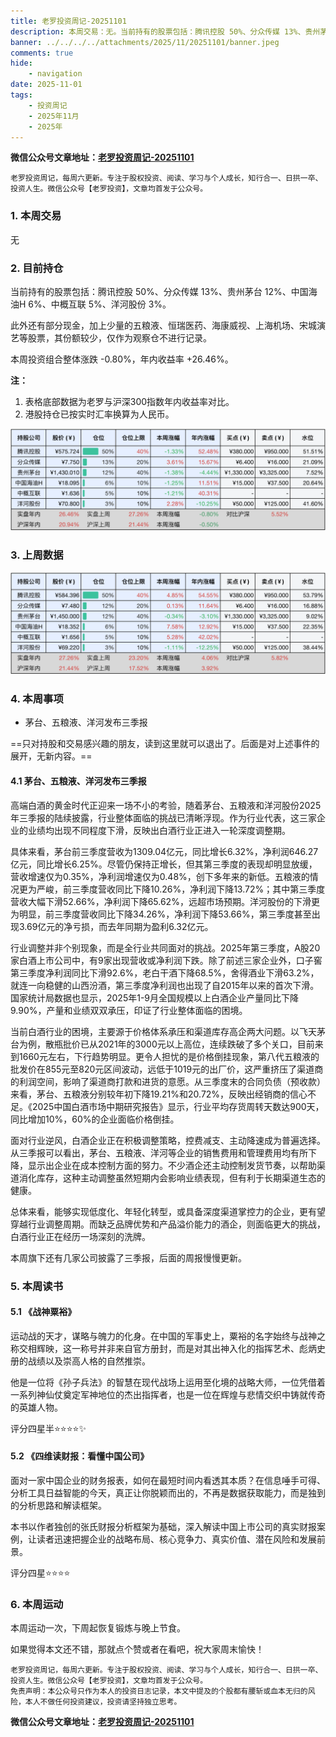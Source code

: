 ```yaml
---
title: 老罗投资周记-20251101
description: 本周交易：无。当前持有的股票包括：腾讯控股 50%、分众传媒 13%、贵州茅台 12%、中国海油H 6%、中概互联 5%、洋河股份 3%。此外还有部分现金，加上少量的五粮液、恒瑞医药、海康威视、上海机场、宋城演艺等股票，其份额较少，仅作为观察仓不进行记录。本周投资组合整体涨跌 -0.80%，年内收益率 +26.46%。
banner: ../../../../attachments/2025/11/20251101/banner.jpeg
comments: true
hide:
    - navigation
date: 2025-11-01
tags:
    - 投资周记
    - 2025年11月
    - 2025年
---
```


__微信公众号文章地址：[老罗投资周记-20251101](https://mp.weixin.qq.com/s/RF0xW2VXsVQu6hbd6W4xJg)__

```
老罗投资周记，每周六更新。专注于股权投资、阅读、学习与个人成长，知行合一、日拱一卒、投资人生。微信公众号【老罗投资】，文章均首发于公众号。
```

### 1. 本周交易

无

### 2. 目前持仓

当前持有的股票包括：腾讯控股 50%、分众传媒 13%、贵州茅台 12%、中国海油H 6%、中概互联 5%、洋河股份 3%。

此外还有部分现金，加上少量的五粮液、恒瑞医药、海康威视、上海机场、宋城演艺等股票，其份额较少，仅作为观察仓不进行记录。

本周投资组合整体涨跌 <span class="green">-0.80%</span>，年内收益率 <span class="red">+26.46%</span>。

**注：**

1. 表格底部数据为老罗与沪深300指数年内收益率对比。
2. 港股持仓已按实时汇率换算为人民币。

![目前持仓](../../../attachments/2025/11/20251101/1.png)

### 3. 上周数据

![上周数据](../../../attachments/2025/11/20251101/2.png)

### 4. 本周事项

+ 茅台、五粮液、洋河发布三季报

==只对持股和交易感兴趣的朋友，读到这里就可以退出了。后面是对上述事件的展开，无新内容。==

#### 4.1 茅台、五粮液、洋河发布三季报

高端白酒的黄金时代正迎来一场不小的考验，随着茅台、五粮液和洋河股份2025年三季报的陆续披露，行业整体面临的挑战已清晰浮现。作为行业代表，这三家企业的业绩均出现不同程度下滑，反映出白酒行业正进入一轮深度调整期。

具体来看，茅台前三季度营收为1309.04亿元，同比增长6.32%，净利润646.27亿元，同比增长6.25%。尽管仍保持正增长，但其第三季度的表现却明显放缓，营收增速仅为0.35%，净利润增速仅为0.48%，创下多年来的新低。五粮液的情况更为严峻，前三季度营收同比下降10.26%，净利润下降13.72%；其中第三季度营收大幅下滑52.66%，净利润下降65.62%，远超市场预期。洋河股份的下滑更为明显，前三季度营收同比下降34.26%，净利润下降53.66%，第三季度甚至出现3.69亿元的净亏损，而去年同期为盈利6.32亿元。

行业调整并非个别现象，而是全行业共同面对的挑战。2025年第三季度，A股20家白酒上市公司中，有9家出现营收或净利润下跌。除了前述三家企业外，口子窖第三季度净利润同比下滑92.6%，老白干酒下降68.5%，舍得酒业下滑63.2%，就连一向稳健的山西汾酒，第三季度净利润也出现了自2015年以来的首次下滑。国家统计局数据也显示，2025年1-9月全国规模以上白酒企业产量同比下降9.90%，产量和业绩双双承压，印证了行业整体面临的困境。

当前白酒行业的困境，主要源于价格体系承压和渠道库存高企两大问题。以飞天茅台为例，散瓶批价已从2021年的3000元以上高位，连续跌破了多个关口，目前来到1660元左右，下行趋势明显。更令人担忧的是价格倒挂现象，第八代五粮液的批发价在855元至820元区间波动，远低于1019元的出厂价，这严重挤压了渠道商的利润空间，影响了渠道商打款和进货的意愿。从三季度末的合同负债（预收款）来看，茅台、五粮液分别较年初下降19.21%和20.72%，反映出经销商的信心不足。《2025中国白酒市场中期研究报告》显示，行业平均存货周转天数达900天，同比增加10%，60%的企业面临价格倒挂。

面对行业逆风，白酒企业正在积极调整策略，控费减支、主动降速成为普遍选择。从三季报可以看出，茅台、五粮液、洋河等企业的销售费用和管理费用均有所下降，显示出企业在成本控制方面的努力。不少酒企还主动控制发货节奏，以帮助渠道消化库存，这种主动调整虽然短期内会影响业绩表现，但有利于长期渠道生态的健康。

总体来看，能够实现低度化、年轻化转型，或具备深度渠道掌控力的企业，更有望穿越行业调整周期。而缺乏品牌优势和产品溢价能力的酒企，则面临更大的挑战，白酒行业正在经历一场深刻的洗牌。

本周旗下还有几家公司披露了三季报，后面的周报慢慢更新。

### 5. 本周读书

#### 5.1 《战神粟裕》

运动战的天才，谋略与魄力的化身。在中国的军事史上，粟裕的名字始终与战神之称交相辉映，这一称号并非来自官方册封，而是对其出神入化的指挥艺术、彪炳史册的战绩以及崇高人格的自然推崇。

他是一位将《孙子兵法》的智慧在现代战场上运用至化境的战略大师，一位凭借着一系列神仙仗奠定军神地位的杰出指挥者，也是一位在辉煌与悲情交织中铸就传奇的英雄人物。

评分四星半⭐️⭐️⭐️⭐️✨

#### 5.2 《四维读财报：看懂中国公司》

面对一家中国企业的财务报表，如何在最短时间内看透其本质？在信息唾手可得、分析工具日益智能的今天，真正让你脱颖而出的，不再是数据获取能力，而是独到的分析思路和解读框架。

本书以作者独创的张氏财报分析框架为基础，深入解读中国上市公司的真实财报案例，让读者迅速把握企业的战略布局、核心竞争力、真实价值、潜在风险和发展前景。

评分四星⭐️⭐️⭐️⭐️

### 6. 本周运动

本周运动一次，下周起恢复锻炼与晚上节食。

如果觉得本文还不错，那就点个赞或者在看吧，祝大家周末愉快！

```
老罗投资周记，每周六更新。专注于股权投资、阅读、学习与个人成长，知行合一、日拱一卒、投资人生。微信公众号【老罗投资】，文章均首发于公众号。
免责声明：本公众号只作为本人的投资日志记录，本文中提及的个股都有腰斩或血本无归的风险，本人不做任何投资建议，投资请坚持独立思考。
```

__微信公众号文章地址：[老罗投资周记-20251101](https://mp.weixin.qq.com/s/RF0xW2VXsVQu6hbd6W4xJg)__